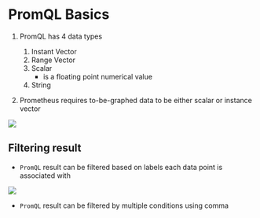 # PromQL Basics

1. PromQL has 4 data types
    1. Instant Vector
    2. Range Vector
    3. Scalar 
        - is a floating point numerical value
    4. String

2. Prometheus requires to-be-graphed data to be either scalar or instance vector

<img src="https://user-images.githubusercontent.com/6856382/223003532-49f0e80f-a784-43a3-824c-6d585f5640ac.png">

## Filtering result

- `PromQL` result can be filtered based on labels each data point is associated with

<img src="https://user-images.githubusercontent.com/6856382/223023113-763b1390-999d-48d7-a8e4-4a42f110050b.png">

- `PromQL` result can be filtered by multiple conditions using comma

<img src="">

